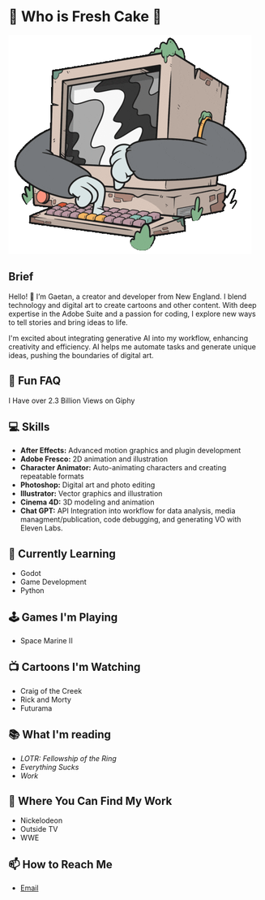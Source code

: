 # 🍰 Who is Fresh Cake 🍰

![image](Screentime.GIF)

## Brief
Hello! 👋 I’m Gaetan, a creator and developer from New England. I blend technology and digital art to create cartoons and other content. With deep expertise in the Adobe Suite and a passion for coding, I explore new ways to tell stories and bring ideas to life.

I'm excited about integrating generative AI into my workflow, enhancing creativity and efficiency. AI helps me automate tasks and generate unique ideas, pushing the boundaries of digital art.

## 🤩 Fun FAQ
I Have over 2.3 Billion Views on Giphy 

## 💻 Skills

- **After Effects:** Advanced motion graphics and plugin development
- **Adobe Fresco:** 2D animation and illustration
- **Character Animator:** Auto-animating characters and creating repeatable formats
- **Photoshop:** Digital art and photo editing
- **Illustrator:** Vector graphics and illustration
- **Cinema 4D:** 3D modeling and animation
- **Chat GPT:** API Integration into workflow for data analysis, media managment/publication, code debugging, and generating VO with Eleven Labs.

## 🌱 Currently Learning
- Godot
- Game Development
- Python

## 🕹️ Games I'm Playing
- Space Marine II

## 📺 Cartoons I'm Watching
- Craig of the Creek
- Rick and Morty
- Futurama

## 📚 What I'm reading
- *LOTR: Fellowship of the Ring*
- *Everything Sucks*
- *Work*

## 📁 Where You Can Find My Work
- Nickelodeon
- Outside TV
- WWE

## 📫 How to Reach Me

- [Email](mailto:gaetan@freshcake.wtf)
